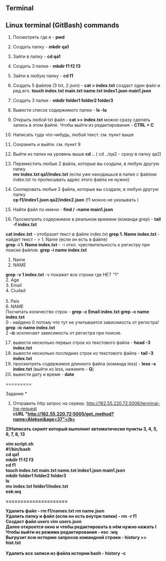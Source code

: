## Terminal

## Linux terminal (GitBash) commands

1) Посмотреть где я   -   <b>pwd</b>
2) Создать папку 	- <b>mkdir qa1</b>
3) Зайти в папку	- <b>cd qa1</b>    
4) Создать 3 папки     -  <b>mkdir f1 f2 f3</b>
5) Зайти в любую папку	- <b>cd f1</b>
6) Создать 5 файлов (3 txt, 2 json)	-  <b>cat >  index.txt</b> создаст один файл и ред.его.
 <b>touch index.txt main.txt name.txt index1.json main1.json</b> 
7) Создать 3 папки - <b>mkdir folder1 folder2 folder3</b>
8) Вывести список содержимого папки  -  <b>ls -la</b>
9) Открыть любой txt файл  -   <b>cat >> index.txt</b>  можно сразу сделать запись в этом файле. Чтобы выйти из редактирования  -  <b>CTRL + C</b>
10) Написать туда что-нибудь, любой текст.     см. пункт выше
11) Сохранить и выйти. см. пункт 9
12) Выйти из папки на уровень выше <b>cd ..</b>      ( cd ../qa2 - сразу в папку qa2)
13) Переместить любые 2 файла, которые вы создали, в любую другую папку<br>
		<b>mv index.txt qa1/index.txt</b> (если уже находишься в папке с файлом index.txt то прописывать адрес этого файла не нужно)

14) Скопировать любые 2 файла, которые вы создали, в любую другую папку<br>
		<b>cp f1/index1.json qa2/index2.json</b>  (f1 можно не указывать )

15) Найти файл по имени  -   <b>find / -name main1.json</b>

16) Просмотреть содержимое в реальном времени (команда grep)   -   <b>tail -f index.txt</b>

<b>cat index.txt</b> - отобразит текст в файле index.txt
<b>grep 1. Name index.txt</b> - найдет текст - > 1. Name (если он есть в файле) <br>
<b>grep -i 1. Name index.txt</b> -   -i  откл. чувствительность к регистру при поиске файлов.
<b>grep -i name index.txt</b>
1. Name<br>
6. NAME

<b>grep -v 1 index.txt</b>	-v покажет все строки где НЕТ "1"<br>
2. Age<br>
3. Email<br>
4. Ciudad<br>                                                               
5. Pais<br>
6. NAME<br>
Посчитать количество строк   -  <b>grep -c Email index.txt</b>
<b>grep -c name index.txt</b><br>
0  - найдено 0 потому что тут не учитывается зависимость от регистра!<br>
<b>grep -ic name index.txt</b><br>
2     <b>-ic</b> исключает зависимость от регистра при поиске.

17) вывести несколько первых строк из текстового файла - <b>head -3 index.txt</b>
18) вывести несколько последних строк из текстового файла - <b>tail -3 index.txt</b>
19) просмотреть содержимое длинного файла (команда less) - <b>less -s index.txt</b>
							(выйти из less, нажмите -  <b>Q</b>)
20) вывести дату и время	-  <b>date</b>
    
=========

Задание *

1) Отправить http запрос на сервер.
http://162.55.220.72:5006/terminal-hw-request <br>
 	<b>cURL "http://162.55.220.72:5005/get_method?name=Aleksei&age=37"</b>

2)Написать скрипт который выполнит автоматически пункты 3, 4, 5, 6, 7, 8, 13

vim script.sh
<br>#!/bin/bash
<br>cd qa1
<br>mkdir f1 f2 f3
<br>cd f1
<br>touch index.txt main.txt name.txt index1.json main1.json
<br>mkdir folder1 folder2 folder3
<br>ls
<br>mv index.txt folder1/index.txt
<br>esk:wq

=====================

Удалить файл  -  <b>rm f1/names.txt	rm name.json</b>
<br>Удалить папку и файл (если он есть внутри папки)   -   <b>rm -r f1</b>
<br>Создаст файл users <b>vim users.json</b>
<br>Далее откроется окно и чтобы редактировать в нём нужно нажать <b>I</b>
<br>Чтобы выйти из режима редактирования - <b>esc  :wq</b>
<br>Выгрузит всю историю запросов командной строки -  <b>history >> hist.txt</b>  
<br>Удалить все записи из файла истории bash  -   <b>history -c</b>
